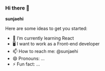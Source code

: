 ### Hi there 👋


**sunjaehi** 

Here are some ideas to get you started:

- 🌱 I’m currently learning React
- 🖥️ I want to work as a Front-end developer
- 📫 How to reach me: @sunjaehi
- 😄 Pronouns: ...
- ⚡ Fun fact: ...

